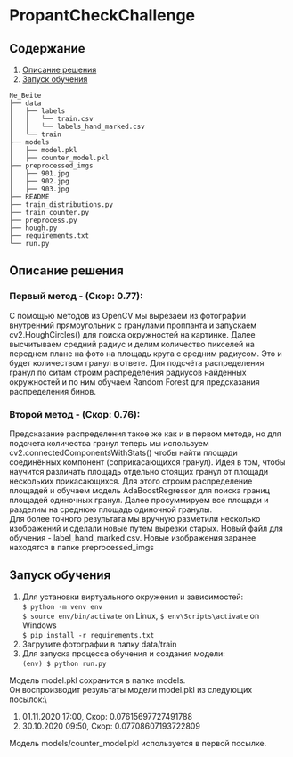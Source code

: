 # PropantCheckChallenge
## Содержание
1. [Описание решения](#overview)
2. [Запуск обучения](#training)
```
Ne_Beite
├── data
│   ├── labels
│   │   └── train.csv
│   │   └── labels_hand_marked.csv
│   └── train
├── models
│   ├── model.pkl
│   ├── counter_model.pkl
├── preprocessed_imgs
│   ├── 901.jpg
│   ├── 902.jpg
│   ├── 903.jpg
├── README
├── train_distributions.py
├── train_counter.py
├── preprocess.py
├── hough.py
├── requirements.txt
└── run.py
```
## Описание решения <a name="overview"></a>
### Первый метод - (Скор: 0.77): 
 С помощью методов из OpenCV мы вырезаем из фотографии внутренний прямоугольник с гранулами проппанта и запускаем cv2.HoughCircles() для поиска окружностей на картинке. Далее высчитываем средний радиус и делим количество пикселей на переднем плане на фото на площадь круга с средним радиусом. Это и будет количеством гранул в ответе. 
 Для подсчёта распределения гранул по ситам строим распределения радиусов найденных окружностей и по ним обучаем Random Forest для предсказания распределения бинов.
### Второй метод - (Скор: 0.76):
Предсказание распределения такое же как и в первом методе, но для подсчета количества гранул теперь мы используем cv2.connectedComponentsWithStats() чтобы найти площади соединённых компонент (соприкасающихся гранул). Идея в том, чтобы научится различать площадь отдельно стоящих гранул от площади нескольких прикасающихся. Для этого строим распределение площадей и обучаем модель AdaBoostRegressor для поиска границ площадей одиночных гранул. Далее просуммируем все площади и разделим на среднюю площадь одиночной гранулы.\
Для более точного результата мы вручную разметили несколько изображений и сделали новые путем вырезки старых. Новый файл для обучения - label_hand_marked.csv. Новые изображения заранее находятся в папке preprocessed_imgs

## Запуск обучения <a name="training"></a>
1. Для установки виртуального окружения и зависимостей:\
```$ python -m venv env```  
```$ source env/bin/activate```  on Linux, ```$ env\Scripts\activate``` on Windows  
```$ pip install -r requirements.txt```  
2. Загрузите фотографии в папку data/train
3. Для запуска процесса обучения и создания модели:\
```(env) $ python run.py```

Модель model.pkl сохранится в папке models.\
Он воспроизводит результаты модели model.pkl из следующих посылок:\
1. 01.11.2020 17:00, Скор: 0.07615697727491788
2. 30.10.2020 09:50, Скор: 0.07708607193722809

Модель models/counter_model.pkl используется в первой посылке. 
